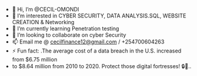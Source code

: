 - 👋 Hi, I’m @CECIL-OMONDI
- 👀 I’m interested in CYBER SECURITY, DATA ANALYSIS.SQL, WEBSITE CREATION & Networking
- 🌱 I’m currently learning Penetration testing
- 💞️ I’m looking to collaborate on cyber Security
- 📫 Email me @  cecilfinance12@gmail.com / +254700604263
- ⚡ Fun fact: .The average cost of a data breach in the U.S. increased from $6.75 million
- to $8.64 million from 2010 to 2020. Protect those digital fortresses! 🔒💸..

<!---
CECIL-OMONDI/CECIL-OMONDI is a ✨ special ✨ repository because its `README.md` (this file) appears on your GitHub profile.
You can click the Preview link to take a look at your changes.
--->
